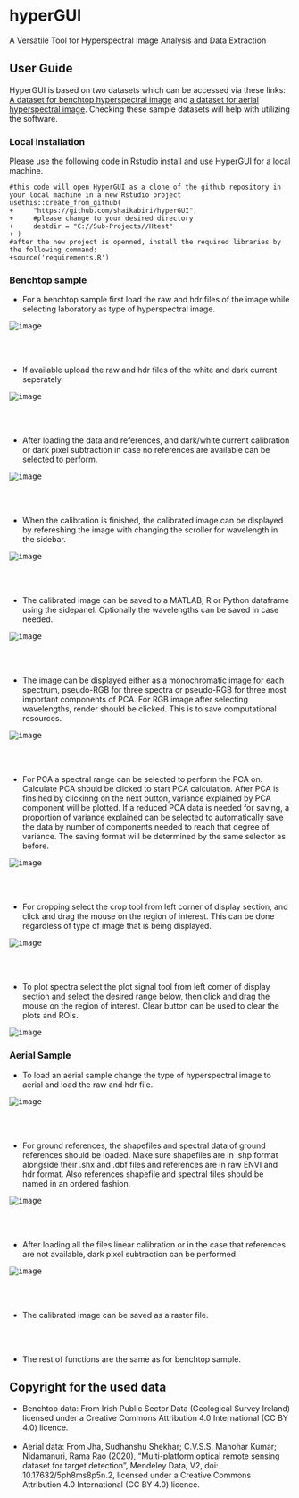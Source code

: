 # hyperGUI
A Versatile Tool for Hyperspectral Image Analysis and Data Extraction

## User Guide
HyperGUI is based on two datasets which can be accessed via these links: [A dataset for benchtop hyperspectral image](https://gsi.geodata.gov.ie/downloads/Bedrock/Data/Hyperspectral_Sample_data.zip) and [a dataset for aerial hyperspectral image](https://data.mendeley.com/datasets/5ph8ms8p5n/2). Checking these sample datasets will help with utilizing the software.

### Local installation
Please use the following code in Rstudio install and use HyperGUI for a local machine.

```
#this code will open HyperGUI as a clone of the github repository in your local machine in a new Rstudio project
usethis::create_from_github(
+     "https://github.com/shaikabiri/hyperGUI",
+     #please change to your desired directory
+     destdir = "C://Sub-Projects//Htest"
+ )
#after the new project is openned, install the required libraries by the following command:
+source('requirements.R')
```


### Benchtop sample
- For a benchtop sample first load the raw and hdr files of the image while selecting laboratory as type of hyperspectral image.

<kbd>
  
![image](https://github.com/shaikabiri/hyperGUI/assets/114778345/136814e7-b986-4dd3-a373-d0612f22482f)

</kbd>

<br><br>

- If available upload the raw and hdr files of the white and dark current seperately.

<kbd>
  
![image](https://github.com/shaikabiri/hyperGUI/assets/114778345/b0359ad0-5247-469e-8978-3d8a0c11b139)

</kbd>

<br><br>

- After loading the data and references, and dark/white current calibration or dark pixel subtraction in case no references are available can be selected to perform.

<kbd>
  
![image](https://github.com/shaikabiri/hyperGUI/assets/114778345/766d97d4-64ed-410e-9b68-6d59727546ac)

</kbd>

<br><br>

- When the calibration is finished, the calibrated image can be displayed by refereshing the image with changing the scroller for wavelength in the sidebar.

<kbd>

  ![image](https://github.com/shaikabiri/hyperGUI/assets/114778345/d100be15-ccdc-4412-b3a1-6130dcca0c1b)

</kbd>

<br><br>

- The calibrated image can be saved to a MATLAB, R or Python dataframe using the sidepanel. Optionally the wavelengths can be saved in case needed.

<kbd>

  ![image](https://github.com/shaikabiri/hyperGUI/assets/114778345/36c8e091-fc8c-4e75-8034-cf00dccee8fb)

</kbd>

<br><br>

- The image can be displayed either as a monochromatic image for each spectrum, pseudo-RGB for three spectra or pseudo-RGB for three most important components of PCA. For RGB image after selecting wavelengths, render should be clicked. This is to save computational resources. 

<kbd>
  
![image](https://github.com/shaikabiri/hyperGUI/assets/114778345/a8548ccf-a5ad-4d86-8f37-ee826628a8de)

</kbd>

<br><br>

- For PCA a spectral range can be selected to perform the PCA on. Calculate PCA should be clicked to start PCA calculation. After PCA is finsihed by clickinng on the next button, variance explained by PCA component will be plotted. If a reduced PCA data is needed for saving, a proportion of variance explained can be selected to automatically save the data by number of components needed to reach that degree of variance. The saving format will be determined by the same selector as before.

<kbd>
  
![image](https://github.com/shaikabiri/hyperGUI/assets/114778345/0033ae9e-f1fc-477c-95f5-7df49e53567b)

</kbd>

<br><br>

- For cropping  select the crop tool from left corner of display section, and click and drag the mouse on the region of interest. This can be done regardless of type of image that is being displayed.

<kbd>
  
![image](https://github.com/shaikabiri/hyperGUI/assets/114778345/700f3d66-a9f8-4f3f-8b65-6ddcbe8f131e)

</kbd>

<br><br>

- To plot spectra select the plot signal tool from left corner of display section and select the desired range below, then click and drag the mouse on the region of interest. Clear button can be used to clear the plots and ROIs. 

<kbd>
  
![image](https://github.com/shaikabiri/hyperGUI/assets/114778345/6e17a9b6-64a8-4ad0-a630-79c1dccfd193)

</kbd>

### Aerial Sample
- To load an aerial sample change the type of hyperspectral image to aerial and load the raw and hdr file. 

<kbd>
  
![image](https://github.com/shaikabiri/hyperGUI/assets/114778345/ba1fb744-6f1a-464e-aaf7-cb677b7aac10)

</kbd>

<br><br>

- For ground references, the shapefiles and spectral data of ground references should be loaded. Make sure shapefiles are in .shp format alongside their .shx and .dbf files and references are in raw ENVI and hdr format. Also references shapefile and spectral files should be named in an ordered fashion. 

<kbd>
  
![image](https://github.com/shaikabiri/hyperGUI/assets/114778345/7c8338a5-3b3a-4a38-9900-fcab4582978a)

</kbd>

<br><br>

- After loading all the files linear calibration or in the case that references are not available, dark pixel subtraction can be performed. 

<kbd>
  
![image](https://github.com/shaikabiri/hyperGUI/assets/114778345/3d82ac30-bf61-40a3-a389-44f838cd493e)

</kbd>

<br><br>

- The calibrated image can be saved as a raster file.

<br><br>

- The rest of functions are the same as for benchtop sample. 

## Copyright for the used data

- Benchtop data: From Irish Public Sector Data (Geological Survey Ireland) licensed under a Creative Commons Attribution 4.0 International (CC BY 4.0) licence.
<br><br>
- Aerial data: From Jha, Sudhanshu Shekhar; C.V.S.S, Manohar Kumar; Nidamanuri, Rama Rao (2020), “Multi-platform optical remote sensing dataset for target detection”, Mendeley Data, V2, doi: 10.17632/5ph8ms8p5n.2, licensed under a Creative Commons Attribution 4.0 International (CC BY 4.0) licence.












